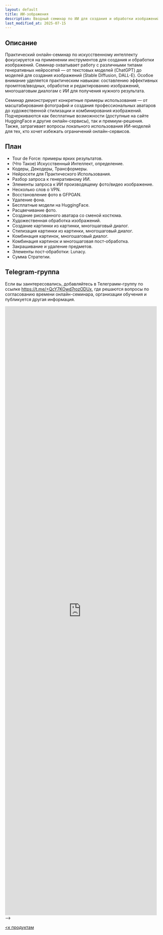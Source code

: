 ```yaml
---
layout: default
title: ИИ-зображения
description: Вводный семинар по ИИ для создания и обработки изображений
last_modified_at: 2025-07-15
---
```


## Описание

Практический онлайн-семинар по искусственному интеллекту фокусируется на применении инструментов для создания и обработки изображений. Семинар охватывает работу с различными типами генеративных нейросетей — от текстовых моделей (ChatGPT) до моделей для создания изображений (Stable Diffusion, DALL-E). Особое внимание уделяется практическим навыкам: составлению эффективных промптов/вводных, обработке и редактированию изображений, многошаговым диалогам с ИИ для получения нужного результата.

Семинар демонстрирует конкретные примеры использования — от масштабирования фотографий и создания профессиональных аватаров до художественной стилизации и комбинирования изображений. Подчеркиваются как бесплатные возможности (доступные на сайте HuggingFace и другие онлайн-сервисы), так и премиум-решения. Также, затрагивает вопросы локального использования ИИ-моделей для тех, кто хочет избежать ограничений онлайн-сервисов.

## План

- Tour de Force: примеры ярких результатов.
- (Что Такое) Искусственный Интеллект, определение.
- Кодеры, Декодеры, Трансформеры.
- Нейросети для Практического Использования.
- Разбор запроса к генеративному ИИ.
- Элементы запроса к ИИ производящему фото/видео изображение.
- Несколько слов о VPN.
- Восстановление фото в GFPGAN.
- Удаление фона.
- Бесплатные модели на HuggingFace.
- Расцвечивание фото.
- Создание рисованного аватара со сменой костюма.
- Художественная обработка изображений.
- Создание картинки из картинки, многошаговый диалог.
- Стилизация картинки из картинки, многошаговый диалог.
- Комбинация картинок, многошаговый диалог.
- Комбинация картинок и многошаговая пост-обработка.
- Закрашивание и удаление предметов.
- Элементы пост-обработки: Lunacy.
- Сумма Стратегии.

## Telegram-группа

Если вы заинтересовались, добавляйтесь в Телеграмм-группу по ссылке <a href="https://t.me/+QcY7KOwd7rozODUx" target="_blank">https://t.me/+QcY7KOwd7rozODUx</a>, где решаются вопросы по согласованию времени онлайн-семинара, организации обучения и публикуется другая информация.

<!-- ## Опрос

По возможности, заполните форму из 5 вопросов. Это поспособствует лучшей осведомлённости об уровне знакомства слушателей с ИИ и адаптации содержания семинара.

<!-- <script src="https://forms.yandex.ru/_static/embed.js" integrity="hpjJ5QgZXBU0cb5BR+56dyKxdHoIAfgq253BaKiRWgWW+phPa1rAeqiIGMVZkDgw" crossorigin="anonymous"></script><iframe src="https://forms.yandex.ru/cloud/67a7c6bbf47e73137dfdc031/?iframe=1" frameborder="0" name="ya-form-67a7c6bbf47e73137dfdc031" width="500" height="1500"></iframe> -->

<script src="https://forms.yandex.ru/_static/embed.js" integrity="hpjJ5QgZXBU0cb5BR+56dyKxdHoIAfgq253BaKiRWgWW+phPa1rAeqiIGMVZkDgw" crossorigin="anonymous"></script><iframe src="https://forms.yandex.ru/cloud/6874191fe010dbf2f298adf5?iframe=1&came_from_source=akyn-ai_github_io" frameborder="0" name="ya-form-6874191fe010dbf2f298adf5" width="500" height="2000"></iframe> -->


[<к продуктам](/products/)

